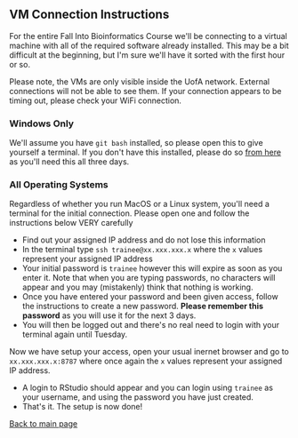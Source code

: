 
## VM Connection Instructions 

For the entire Fall Into Bioinformatics Course we'll be connecting to a virtual machine with all of the required software already installed.
This may be a bit difficult at the beginning, but I'm sure we'll have it sorted with the first hour or so.

Please note, the VMs are only visible inside the UofA network. External connections will not be able to see them. If your connection appears to be timing out, please check your WiFi connection.

### Windows Only

We'll assume you have `git bash` installed, so please open this to give yourself a terminal. 
If you don't have this installed, please do so [from here](https://github.com/git-for-windows/git/releases/tag/v2.21.0.windows.1) as you'll need this all three days.

### All Operating Systems

Regardless of whether you run MacOS or a Linux system, you'll need a terminal for the initial connection.
Please open one and follow the instructions below VERY carefully

- Find out your assigned IP address and do not lose this information
- In the terminal type `ssh trainee@xx.xxx.xxx.x` where the `x` values represent your assigned IP address
- Your initial password is `trainee` however this will expire as soon as you enter it. Note that when you are typing passwords, no characters will appear and you may (mistakenly) think that nothing is working.
- Once you have entered your password and been given access, follow the instructions to create a new password. **Please remember this password** as you will use it for the next 3 days.
- You will then be logged out and there's no real need to login with your terminal again until Tuesday.

Now we have setup your access, open your usual inernet browser and go to `xx.xxx.xxx.x:8787` where once again the `x` values represent your assigned IP address.

- A login to RStudio should appear and you can login using `trainee` as your username, and using the password you have just created.
- That's it. The setup is now done!

[Back to main page](./)